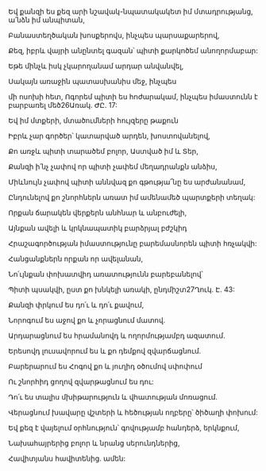 Եվ քանզի ես քեզ արի նշավակ-նպատակակետ իմ մտադրությանց, ա՛նձն իմ անպիտան,


Բանաստեղծական խոսքերովս, ինչպես պարսաքարերով,


Քեզ, իբրև վայրի անընտել գազան՝ պիտի քարկոծեմ անողորմաբար:


Եթե մինչև իսկ չկարողանամ արդար անվանվել,


Սակայն առաջին պատասխանիս մեջ, ինչպես


մի ոսոխի հետ, Ոգորեմ պիտի ես հոժարակամ, ինչպես իմաստունն է բարբառել մեծ26Առակ. ԺԸ. 17:


Եվ իմ մտքերի, մտածումների հույզերը թաքուն


Իբրև չար գործեր՝ կատարված արդեն, խոստովանելով,


Քո առջև պիտի տարածեմ բոլոր, Աստված իմ և Տեր,


Քանզի ի՛նչ չափով որ պիտի չափեմ մեղադրանքն անձիս,


Միևնույն չափով պիտի աննվազ քո գթությա՜նը ես արժանանամ,


Ընդունելով քո շնորհներն առատ իմ ամենամեծ պարտքերի տեղակ:


Որքան ճարակեն վերքերն անհնար և անբուժելի,


Այնքան ավելի և կրկնապատիկ բարձրյալ բժշկիդ


Հրաշագործության իմաստությունը բարեմասնորեն պիտի հռչակվի:


Հանցանքներն որքան որ ավելանան,


Նո՛ւյնքան փոխատվիդ առատությունն բարեբանելով՝


Պիտի պսակվի, ըստ քո խնկելի առակի, ընդմիշտ27Ղուկ. Է. 43:


Քանզի փրկում ես դո՛ւ և դո՛ւ քավում,


Նորոգում ես աջով քո և չորացնում մատով.


Արդարացնում ես հրամանովդ և ողորմությամբդ ազատում.


Երեսովդ լուսավորում ես և քո դեմքով զվարճացնում.


Բարերարում ես Հոգով քո և յուղիդ օծումով սփոփում


Ու շնորհիդ ցողով զվարթացնում ես դու:


Դո՛ւ ես տալիս մխիթարություն և վհատության մոռացում.


Վերացնում խավարը վշտերի և հեծության ողբերը՝ ծիծաղի փոխում:


Եվ քեզ է վայելում օրհնություն՝ գովությամբ հանդերձ, երկնքում,


Նախահայրերից բոլոր և նրանց սերունդներից,


Հավիտյանս հավիտենից. ամեն: